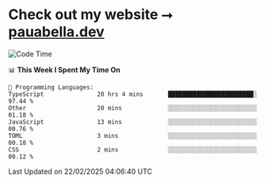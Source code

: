 # Check out my website ⭢ [pauabella.dev](https://pauabella.dev)

<!--START_SECTION:waka-->
![Code Time](http://img.shields.io/badge/Code%20Time-4%2C115%20hrs%2015%20mins-blue)

📊 **This Week I Spent My Time On** 

```text
💬 Programming Languages: 
TypeScript               28 hrs 4 mins       ████████████████████████░   97.44 % 
Other                    20 mins             ░░░░░░░░░░░░░░░░░░░░░░░░░   01.18 % 
JavaScript               13 mins             ░░░░░░░░░░░░░░░░░░░░░░░░░   00.76 % 
TOML                     3 mins              ░░░░░░░░░░░░░░░░░░░░░░░░░   00.18 % 
CSS                      2 mins              ░░░░░░░░░░░░░░░░░░░░░░░░░   00.12 % 
```


 Last Updated on 22/02/2025 04:06:40 UTC
<!--END_SECTION:waka-->
